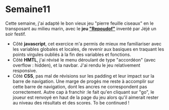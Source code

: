 # Semaine11
Cette semaine, j'ai adapté le bon vieux jeu "pierre feuille ciseaux" en le transposant au milieu marin, avec le **jeu <a href="https://htmlpreview.github.io/?https://github.com/anouchk/Semaine11/blob/master/repoudof.html">"Repoudof"</a>** inventé par Jéjé un soir festif.
* Côté **javascript**, cet exercice m'a permis de mieux me familiariser avec les variables globales et locales, de revenir aux basiques en traquant les points virgules oubliés à la fin des variables et fonctions. 
* Côté **HMTL**, j'ai révisé le menu déroulant de type "accordéon" (avec overflow : hidden), et la navbar. J'ai rendu le jeu relativement responsive.
* Côté **CSS**, pas mal de révisions sur les padding et leur impact sur la barre de navigation. Une marge de progès me reste à accomplir sur cette barre de navigation, dont les ancres ne correspondent pas correctement. Autre cap à franchir :le fait qu'en cliquant sur "go", le joueur est renvoyé en haut de la page du jeu alors qu'il aimerait rester au niveau des résultats et des scores. To be continued !

